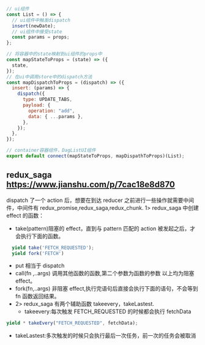 ```javascript {.line-numbers}
// ui组件
const List = () => {
  // ui组件中触发dispatch
  insert(newDate);
  // ui组件中接受state
  const params = props;
};

// 将容器中的state映射到ui组件的props中
const mapStateToProps = (state) => ({
  state,
});
// 在ui中调用store中的dispatch方法
const mapDispatchToProps = (dispatch) => ({
  insert: (params) => {
    dispatch({
      type: UPDATE_TABS,
      payload: {
        operation: "add",
        data: { ...params },
      },
    });
  },
});

// container容器组件，DagListUI组件
export default connect(mapStateToProps, mapDispathToProps)(List);
```

## redux_saga https://www.jianshu.com/p/7cac18e8d870

dispatch 了一个 action 后，想要在到达 reducer 之前进行一些操作就需要中间件，中间件有 redux_promise,redux_saga,redux_chunk.
1> redux_saga 中创建 effect 的函数：

- take(pattern)阻塞的 effect，直到与 pattern 匹配的 action 被发起之后，才会执行下面的函数。

```javascript {.line-numbers}
  yield take('FETCH_REQUESTED');
  yield fork('FETCH')
```

- put 相当于 dispatch
- call(fn ,..args) 调用其他函数的函数,第二个参数为函数的参数
  以上均为阻塞 effect。
- fork(fn,..args) 非阻塞 effect,执行完语句后直接会执行下面的语句，不会等到 fn 函数返回结果。
- 2> redux_saga 有两个辅助函数 takeevery，takeLastest.
  - takeevery:每次触发 FETCH_REQUESTED 的时候都会执行 fetchData

```javascript {.line-numbers}
yield * takeEvery("FETCH_REQUESTED", fetchData);
```

- takeLastest:多次触发的时候只会执行最后一次任务，前一次的任务会被取消

```

```

<!-- saga使用方式 -->
